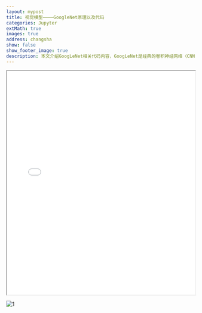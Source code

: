 ```yaml
---
layout: mypost
title: 视觉模型————GoogleNet原理以及代码
categories: Jupyter
extMath: true
images: true
address: changsha
show: false
show_footer_image: true
description: 本文介绍GoogLeNet相关代码内容，GoogLeNet是经典的卷积神经网络（CNN）模型，由Google团队提出，以Inception模块为核心设计，在深度学习领域尤其是图像识别任务中具有重要应用价值。
---
```


<iframe src="{{ site.baseurl }}/code/googlenet.html" width="100%" height="600px"></iframe>

![1](https://s2.loli.net/2025/06/21/QRTAj1GeivKHrDs.webp)